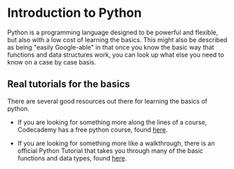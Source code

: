 # Introduction to Python

Python is a programming language designed to be powerful and flexible, but also with a low cost of learning the basics. This might also be described as being "easily Google-able" in that once you know the basic way that functions and data structures work, you can look up what else you need to know on a case by case basis.

## Real tutorials for the basics

There are several good resources out there for learning the basics of python.

*  If you are looking for something more along the lines of a course, Codecademy has a free python course, found [here](https://www.codecademy.com/learn/python). 

* If you are looking for something more like a walkthrough, there is an official Python Tutorial that takes you through many of the basic functions and data types, found [here](https://docs.python.org/2.7/tutorial/).
